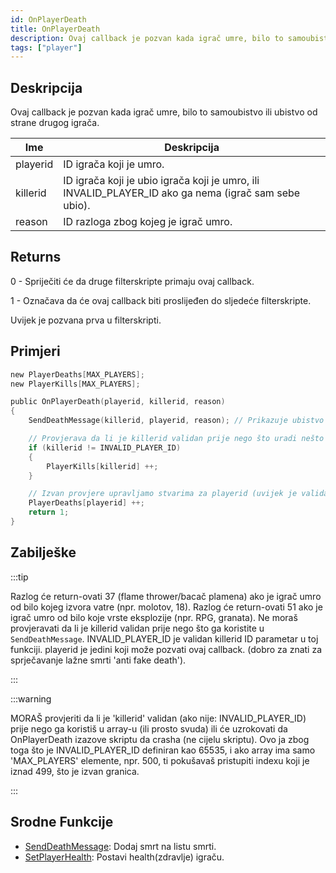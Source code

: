 ```yaml
---
id: OnPlayerDeath
title: OnPlayerDeath
description: Ovaj callback je pozvan kada igrač umre, bilo to samoubistvo ili ubistvo od strane drugog igrača.
tags: ["player"]
---
```


## Deskripcija

Ovaj callback je pozvan kada igrač umre, bilo to samoubistvo ili ubistvo od strane drugog igrača.

| Ime      | Deskripcija                                                                                          |
| -------- | ---------------------------------------------------------------------------------------------------- |
| playerid | ID igrača koji je umro.                                                                              |
| killerid | ID igrača koji je ubio igrača koji je umro, ili INVALID_PLAYER_ID ako ga nema (igrač sam sebe ubio). |
| reason   | ID razloga zbog kojeg je igrač umro.                                                                 |

## Returns

0 - Spriječiti će da druge filterskripte primaju ovaj callback.

1 - Označava da će ovaj callback biti proslijeđen do sljedeće filterskripte.

Uvijek je pozvana prva u filterskripti.

## Primjeri

```c
new PlayerDeaths[MAX_PLAYERS];
new PlayerKills[MAX_PLAYERS];

public OnPlayerDeath(playerid, killerid, reason)
{
    SendDeathMessage(killerid, playerid, reason); // Prikazuje ubistvo u listi ubistava

    // Provjerava da li je killerid validan prije nego što uradi nešto sa njim
    if (killerid != INVALID_PLAYER_ID)
    {
        PlayerKills[killerid] ++;
    }

    // Izvan provjere upravljamo stvarima za playerid (uvijek je validan)
    PlayerDeaths[playerid] ++;
    return 1;
}
```

## Zabilješke

:::tip

Razlog će return-ovati 37 (flame thrower/bacač plamena) ako je igrač umro od bilo kojeg izvora vatre (npr. molotov, 18). Razlog će return-ovati 51 ako je igrač umro od bilo koje vrste eksplozije (npr. RPG, granata). Ne moraš provjeravati da li je killerid validan prije nego što ga koristite u `SendDeathMessage`. INVALID_PLAYER_ID je validan killerid ID parametar u toj funkciji. playerid je jedini koji može pozvati ovaj callback. (dobro za znati za sprječavanje lažne smrti 'anti fake death').

:::

:::warning

MORAŠ provjeriti da li je 'killerid' validan (ako nije: INVALID_PLAYER_ID) prije nego ga koristiš u array-u (ili prosto svuda) ili će uzrokovati da OnPlayerDeath izazove skriptu da crasha (ne cijelu skriptu). Ovo ja zbog toga što je INVALID_PLAYER_ID definiran kao 65535, i ako array ima samo 'MAX_PLAYERS' elemente, npr. 500, ti pokušavaš pristupiti indexu koji je iznad 499, što je izvan granica.

:::

## Srodne Funkcije

- [SendDeathMessage](../functions/SendDeathMessage.md): Dodaj smrt na listu smrti.
- [SetPlayerHealth](../functions/SetPlayerHealth.md): Postavi health(zdravlje) igraču.
